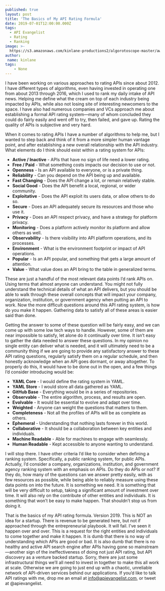 ```yaml
---
published: true
layout: post
title: 'The Basics of My API Rating Formula'
date: 2019-07-01T12:00:00.000Z
tags:
  - API Evangelist
  - Rating
  - Ranking
image: >-
  https://s3.amazonaws.com/kinlane-productions2/algorotoscope-master/aws-s3-square-supreme-court-judgement.jpg
author:
 name: kinlane
tags:
    - None
---
```

I have been working on various approaches to rating APIs since about 2012. I have different types of algorithms, even having invested in operating one from about 2013 through 2016, which I used to rank my daily intake of API news. Helping me define what the cream on top of each industry being impacted by APIs, while also not losing site of interesting newcomers to the space. I have also had numerous companies and VCs approach me about establishing a formal API rating system—many of whom concluded they could do fairly easily and went off to try, then failed, and gave up. Rating the quality of APIs is subjective and very hard.

When it comes to rating APIs I have a number of algorithms to help me, but I wanted to step back and think of it from a more simpler human vantage point, and after establishing a new overall relationship with the API industry. What elements do I think should exist within a rating system for APIs:

- **Active / Inactive** - APIs that have no sign of life need a lower rating.
- **Free / Paid** - What something costs impacts our decision to use or not.
- **Openness** - Is an API available to everyone, or is a private thing.
- **Reliability** - Can you depend on the API being up and available.
- **Fast Changing** - Does the API change a lot, or remain relatively stable.
- **Social Good** - Does the API benefit a local, regional, or wider community.
- **Exploitative** - Does the API exploit its users data, or allow others to do so.
- **Secure** - Does an API adequately secure its resources and those who use it.
- **Privacy** - Does an API respect privacy, and have a strategy for platform privacy.
- **Monitoring** - Does a platform actively monitor its platform and allow others as well.
- **Observability** - Is there visibility into API platform operations, and its processes.
- **Environment** - What is the environment footprint or impact of API operations.
- **Popular** - Is an API popular, and something that gets a large amount of attention.
- **Value** - What value does an API bring to the table in generalized terms.

These are just a handful of the most relevant data points I’d rank APIs on. Using terms that almost anyone can understand. You might not fully understand the technical details of what an API delivers, but you should be able to walk through these overall concepts that will impact your company, organization, institution, or government agency when putting an API to work. Now the more difficult questions around this API rating system, is how do you make it happen. Gathering data to satisfy all of these areas is easier said than done.

Getting the answer to some of these question will be fairly easy, and we can come up with some low tech ways to handle. However, some of them are near impossible to satisfy, let alone do it continually over time. It isn’t easy to gather the data needed to answer these questions. In my opinion no single entity can deliver what is needed, and it will ultimately need to be a community thing if we are going to provide any satisfactory answer to these API rating questions, regularly satisfy them on a regular schedule, and then honestly acknowledge when an API goes dormant, or away altogether. To properly do this, it would have to be done out in the open, and a few things I’d consider introducing would be:

- **YAML Core** - I would define the rating system in YAML.
- **YAML Store** - I would store all data gathered as YAML.
- **GitHub Base** - Everything would be in a series of repositories.
- **Observable** - The entire algorithm, process, and results are open.
- **Evolvable** - It would be essential to evolve and adapt over time.
- **Weighted** - Anyone can weight the questions that matters to them.
- **Completeness** - Not all the profiles of APIs will be as complete as others.
- **Ephemeral** - Understanding that nothing lasts forever in this world.
- **Collaborative** - It should be a collaboration between key entities and individuals.
- **Machine Readable** - Able for machines to engage with seamlessly.
- **Human Readable** - Kept accessible to anyone wanting to understand.

I will stop there. I have other criteria I’d like to consider when defining a ranking system. Specifically, a public ranking system, for public APIs. Actually, I’d consider a company, organizations, institution, and government agency ranking system with an emphasis on APIs. Do they do APIs or not? If they do, how many of the questions can we answer pretty easily, with as few resources as possible, while being able to reliably measure using these data points on into the future. It is something we need. It is something that will be very difficult to setup, taking a significant amount of investment over time. It will also rely on the contribute of other entities and individuals. It is something that won’t be easy to make happen. That shouldn’t stop us from doing it.

That is the basics of my API rating formula. Version 2019. This is NOT an idea for a startup. There is revenue to be generated here, but not if approached through the entrepreneurial playbook. It will fail. I’ve seen it happen over and over. This is a request for the right entities and individuals to come together and make it happen. It is dumb that there is no way of understanding which APIs are good or bad. It is also dumb that there is no healthy and active API search engine after APIs having gone so mainstream—another sign of the ineffectiveness of doing not just API rating, but API discovery as a venture backed startup. Sorry, there are just some infrastructural things we’ll all need to invest in together to make this all work at scale. Otherwise we are going to just end up with a chaotic, unreliable network of API-driven services behind our applications. If you’d like to talk API ratings with me, drop me an email at info@apievangelist.com, or tweet at @apievangelist.
